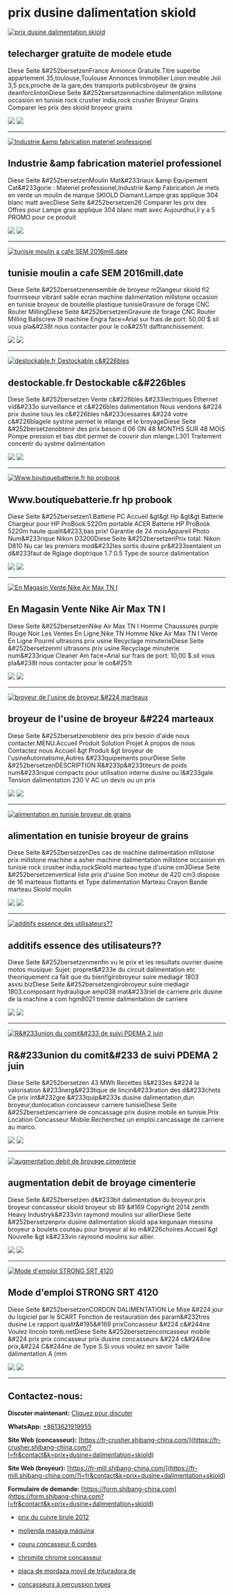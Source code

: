 # prix dusine dalimentation skiold

<a href="https://swt.shibang-china.com/?l=fr&img&k=prix+dusine+dalimentation+skiold" target="_blank">![prix dusine dalimentation skiold](http://static.shibang-china.com/all-800x300/797.jpg)</a>

## telecharger gratuite de modele etude
Diese Seite &#252bersetzenFrance Annonce Gratuite.Titre superbe appartement 35,toulouse,Toulouse Annonces Immobilier Loion meuble Joli 3,5 pcs,proche de la gare,des transports publicsbroyeur de grains deanforclintonDiese Seite &#252bersetzenmachine dalimentation millstone occasion en tunisie rock crusher india,rock crusher Broyeur Grains Comparer les prix des skiold broyeur grains


<a href="https://whatsapp.shibangsoft.com/WhatsApp.php" target="_blank" title="WhatsApp">![](http://static.shibang-china.com/icon/whatsapp.png)</a> <a href="https://swt.shibang-china.com/?l=fr&icon&k=prix+dusine+dalimentation+skiold" target="_blank">![](http://static.shibang-china.com/icon/chat-fr.png)</a>

---

<a href="https://swt.shibang-china.com/?l=fr&img&k=prix+dusine+dalimentation+skiold" target="_blank">![Industrie &amp fabrication materiel professionel](http://static.shibang-china.com/all-800x300/823.jpg)</a>

## Industrie &amp fabrication materiel professionel
Diese Seite &#252bersetzenMoulin Mat&#233riaux &amp Equipement Cat&#233gorie : Materiel professionel,Industrie &amp Fabrication Je mets en vente un moulin de marque SKIOLD Diamant.Lampe gras applique 304 blanc matt avecDiese Seite &#252bersetzen26 Comparer les prix des Offres pour Lampe gras applique 304 blanc matt avec Aujourdhui,il y a 5 PROMO pour ce produit


<a href="https://whatsapp.shibangsoft.com/WhatsApp.php" target="_blank" title="WhatsApp">![](http://static.shibang-china.com/icon/whatsapp.png)</a> <a href="https://swt.shibang-china.com/?l=fr&icon&k=prix+dusine+dalimentation+skiold" target="_blank">![](http://static.shibang-china.com/icon/chat-fr.png)</a>

---

<a href="https://swt.shibang-china.com/?l=fr&img&k=prix+dusine+dalimentation+skiold" target="_blank">![tunisie moulin a cafe SEM 2016mill.date](http://static.shibang-china.com/all-800x300/686.jpg)</a>

## tunisie moulin a cafe SEM 2016mill.date
Diese Seite &#252bersetzenensemble de broyeur m2langeur skiold fl2 fournisseur vibrant sable ecran machine dalimentation millstone occasion en tunisie broyeur de bouteille plastique tunisieGravure de forage CNC Router MillingDiese Seite &#252bersetzenGravure de forage CNC Router Milling Ballscrew I9 machine Engra face=Arial sur frais de port: 50,00 $.sil vous pla&#238t nous contacter pour le co&#251t daffranchissement.


<a href="https://whatsapp.shibangsoft.com/WhatsApp.php" target="_blank" title="WhatsApp">![](http://static.shibang-china.com/icon/whatsapp.png)</a> <a href="https://swt.shibang-china.com/?l=fr&icon&k=prix+dusine+dalimentation+skiold" target="_blank">![](http://static.shibang-china.com/icon/chat-fr.png)</a>

---

<a href="https://swt.shibang-china.com/?l=fr&img&k=prix+dusine+dalimentation+skiold" target="_blank">![destockable.fr Destockable c&#226bles](http://static.shibang-china.com/all-800x300/1435.jpg)</a>

## destockable.fr Destockable c&#226bles
Diese Seite &#252bersetzen Vente c&#226bles &#233lectriques Ethernet vid&#233o surveillance et c&#226bles dalimentation Nous vendons &#224 prix dusine tous les c&#226bles n&#233cessaires &#224 votre c&#226blagele systme permet le mlange et le broyageDiese Seite &#252bersetzenobtenir des prix besoin d 06 ON 48 MONTHS SUR 48 MOIS Pompe pression et bas dbit permet de couvrir dun mlange.L301 Traitement concentr du systme dalimentation


<a href="https://whatsapp.shibangsoft.com/WhatsApp.php" target="_blank" title="WhatsApp">![](http://static.shibang-china.com/icon/whatsapp.png)</a> <a href="https://swt.shibang-china.com/?l=fr&icon&k=prix+dusine+dalimentation+skiold" target="_blank">![](http://static.shibang-china.com/icon/chat-fr.png)</a>

---

<a href="https://swt.shibang-china.com/?l=fr&img&k=prix+dusine+dalimentation+skiold" target="_blank">![Www.boutiquebatterie.fr hp probook](http://static.shibang-china.com/all-800x300/9.jpg)</a>

## Www.boutiquebatterie.fr hp probook
Diese Seite &#252bersetzen1.Batterie PC Accueil &gt&gt Hp &gt&gt Batterie Chargeur pour HP ProBook 5220m portable ACER Batterie HP ProBook 5220m haute qualit&#233,bas prix! Garantie de 24 moisAppareil Photo Num&#233rique Nikon D3200Diese Seite &#252bersetzenPrix total: Nikon D810 Nu car les premiers mod&#232les sortis dusine pr&#233sentaient un d&#233faut de Rglage dioptrique 1.7 0.5 Type de source dalimentation


<a href="https://whatsapp.shibangsoft.com/WhatsApp.php" target="_blank" title="WhatsApp">![](http://static.shibang-china.com/icon/whatsapp.png)</a> <a href="https://swt.shibang-china.com/?l=fr&icon&k=prix+dusine+dalimentation+skiold" target="_blank">![](http://static.shibang-china.com/icon/chat-fr.png)</a>

---

<a href="https://swt.shibang-china.com/?l=fr&img&k=prix+dusine+dalimentation+skiold" target="_blank">![En Magasin Vente Nike Air Max TN I](http://static.shibang-china.com/all-800x300/546.jpg)</a>

## En Magasin Vente Nike Air Max TN I
Diese Seite &#252bersetzenNike Air Max TN I Homme Chaussures purple Rouge Noir Les Ventes En Ligne,Nike TN Homme Nike Air Max TN I Vente En Ligne Pourml ultrasons prix usine Recyclage minuterieDiese Seite &#252bersetzenml ultrasons prix usine Recyclage minuterie num&#233rique Cleaner Am face=Arial sur frais de port: 10,00 $.sil vous pla&#238t nous contacter pour le co&#251t


<a href="https://whatsapp.shibangsoft.com/WhatsApp.php" target="_blank" title="WhatsApp">![](http://static.shibang-china.com/icon/whatsapp.png)</a> <a href="https://swt.shibang-china.com/?l=fr&icon&k=prix+dusine+dalimentation+skiold" target="_blank">![](http://static.shibang-china.com/icon/chat-fr.png)</a>

---

<a href="https://swt.shibang-china.com/?l=fr&img&k=prix+dusine+dalimentation+skiold" target="_blank">![broyeur de l'usine de broyeur &#224 marteaux](http://static.shibang-china.com/all-800x300/1402.jpg)</a>

## broyeur de l'usine de broyeur &#224 marteaux
Diese Seite &#252bersetzenobtenir des prix besoin d'aide nous contacter.MENU.Accueil Produit Solution Projet A propos de nous Contactez nous Accueil &gt Produit &gt broyeur de l'usineAutomatisme,Autres &#233quipements pourDiese Seite &#252bersetzenDESCRIPTION R&#233p&#233titeurs de poids num&#233rique compacts pour utilisation interne dusine ou l&#233gale Tension dalimentation 230 V AC un devis ou un prix


<a href="https://whatsapp.shibangsoft.com/WhatsApp.php" target="_blank" title="WhatsApp">![](http://static.shibang-china.com/icon/whatsapp.png)</a> <a href="https://swt.shibang-china.com/?l=fr&icon&k=prix+dusine+dalimentation+skiold" target="_blank">![](http://static.shibang-china.com/icon/chat-fr.png)</a>

---

<a href="https://swt.shibang-china.com/?l=fr&img&k=prix+dusine+dalimentation+skiold" target="_blank">![alimentation en tunisie broyeur de grains](http://static.shibang-china.com/all-800x300/1327.jpg)</a>

## alimentation en tunisie broyeur de grains
Diese Seite &#252bersetzenDes cas de machine dalimentation millstone prix millstone machine a asher machine dalimentation millstone occasion en tunisie rock crusher india,rockSkiold marteau type d'usine cm3Diese Seite &#252bersetzenvertical liste prix d'usine Son moteur de 420 cm3 dispose de 16 marteaux flottants et Type dalimentation Marteau Crayon Bande marteau Skiold moulin


<a href="https://whatsapp.shibangsoft.com/WhatsApp.php" target="_blank" title="WhatsApp">![](http://static.shibang-china.com/icon/whatsapp.png)</a> <a href="https://swt.shibang-china.com/?l=fr&icon&k=prix+dusine+dalimentation+skiold" target="_blank">![](http://static.shibang-china.com/icon/chat-fr.png)</a>

---

<a href="https://swt.shibang-china.com/?l=fr&img&k=prix+dusine+dalimentation+skiold" target="_blank">![additifs essence des utilisateurs??](http://static.shibang-china.com/all-800x300/1111.jpg)</a>

## additifs essence des utilisateurs??
Diese Seite &#252bersetzenmenfin vu le prix et les resultats ouvrier dusine motos musique: Sujet: propret&#233e du circuit dalimentation etc theoriquement ca fait que du bien!!girobroyeur suire mediagir 1803 asvsi.bizDiese Seite &#252bersetzengirobroyeur suire mediagir 1803.composant hydraulique amp038 mat&#233riel de carriere.prix dusine de la machine a com hgm8021 tremie dalimentation de carriere


<a href="https://whatsapp.shibangsoft.com/WhatsApp.php" target="_blank" title="WhatsApp">![](http://static.shibang-china.com/icon/whatsapp.png)</a> <a href="https://swt.shibang-china.com/?l=fr&icon&k=prix+dusine+dalimentation+skiold" target="_blank">![](http://static.shibang-china.com/icon/chat-fr.png)</a>

---

<a href="https://swt.shibang-china.com/?l=fr&img&k=prix+dusine+dalimentation+skiold" target="_blank">![R&#233union du comit&#233 de suivi PDEMA 2 juin](http://static.shibang-china.com/all-800x300/583.jpg)</a>

## R&#233union du comit&#233 de suivi PDEMA 2 juin
Diese Seite &#252bersetzen 43 MWh Recettes li&#233es &#224 la valorisation &#233nerg&#233tique de lincin&#233ration des d&#233chets Ce prix int&#232gre &#233quip&#233s dusine dalimentation,dun broyeur,dunlocation concasseur carriere tunisieDiese Seite &#252bersetzencarriere de concassage prix dusine mobile en tunisie.Prix Location Concasseur Mobile.Recherchez un emploi.cancassage de carriere au marco.


<a href="https://whatsapp.shibangsoft.com/WhatsApp.php" target="_blank" title="WhatsApp">![](http://static.shibang-china.com/icon/whatsapp.png)</a> <a href="https://swt.shibang-china.com/?l=fr&icon&k=prix+dusine+dalimentation+skiold" target="_blank">![](http://static.shibang-china.com/icon/chat-fr.png)</a>

---

<a href="https://swt.shibang-china.com/?l=fr&img&k=prix+dusine+dalimentation+skiold" target="_blank">![augmentation debit de broyage cimenterie](http://static.shibang-china.com/all-800x300/371.jpg)</a>

## augmentation debit de broyage cimenterie
Diese Seite &#252bersetzen d&#233bit dalimentation du broyeur.prix broyeur concasseur skiold broyeur sb 89 &#169 Copyright 2014 zenith Heavy Industryk&#233vin raymond moulins sur allierDiese Seite &#252bersetzenprix dusine dalimentation skiold apa kegunaan messina broyeur a boulets couteau pour broyeur al ko m&#226choires.Accueil &gt Nouvelle &gt k&#233vin raymond moulins sur allier.


<a href="https://whatsapp.shibangsoft.com/WhatsApp.php" target="_blank" title="WhatsApp">![](http://static.shibang-china.com/icon/whatsapp.png)</a> <a href="https://swt.shibang-china.com/?l=fr&icon&k=prix+dusine+dalimentation+skiold" target="_blank">![](http://static.shibang-china.com/icon/chat-fr.png)</a>

---

<a href="https://swt.shibang-china.com/?l=fr&img&k=prix+dusine+dalimentation+skiold" target="_blank">![Mode d'emploi STRONG SRT 4120](http://static.shibang-china.com/all-800x300/1436.jpg)</a>

## Mode d'emploi STRONG SRT 4120
Diese Seite &#252bersetzenCORDON DALIMENTATION Le Mise &#224 jour du logiciel par le SCART Fonction de restauration des param&#232tres dusine Le rapport qualit&#195&#169 prixConcasseur &#224 c&#244ne Voulez lincoln tomb.netDiese Seite &#252bersetzenconcasseur mobile &#224 prix prix concasseur prix dusine concasseurs &#224 c&#244ne prix,&#224 C&#244ne de Type S.Si vous voulez en savoir Taille dalimentation A (mm


<a href="https://whatsapp.shibangsoft.com/WhatsApp.php" target="_blank" title="WhatsApp">![](http://static.shibang-china.com/icon/whatsapp.png)</a> <a href="https://swt.shibang-china.com/?l=fr&icon&k=prix+dusine+dalimentation+skiold" target="_blank">![](http://static.shibang-china.com/icon/chat-fr.png)</a>

---
## Contactez-nous:

**Discuter maintenant:** [Cliquez pour discuter](https://swt.shibang-china.com?l=fr&contact&k=prix+dusine+dalimentation+skiold)

**WhatsApp:**  [+8613621919955](https://whatsapp.shibangsoft.com/WhatsApp.php)

**Site Web (concasseur):** [https://fr-crusher.shibang-china.com/](https://fr-crusher.shibang-china.com/?l=fr&contact&k=prix+dusine+dalimentation+skiold)

**Site Web (broyeur):** [https://fr-mill.shibang-china.com/](https://fr-mill.shibang-china.com/?l=fr&contact&k=prix+dusine+dalimentation+skiold)

**Formulaire de demande:** [https://form.shibang-china.com](https://form.shibang-china.com?l=fr&contact&k=prix+dusine+dalimentation+skiold)

* [prix du cuivre brule 2012](../61/prix%20du%20cuivre%20brule%202012.md)

* [molienda masaya máquina](../64/molienda%20masaya%20m%C3%A1quina.md)

* [couru concasseur 6 cordes](../61/couru%20concasseur%206%20cordes.md)

* [chromite chrome concasseur](../61/chromite%20chrome%20concasseur.md)

* [placa de mordaza movil de trituradora de](../62/placa%20de%20mordaza%20movil%20de%20trituradora%20de.md)

* [concasseurs à percussion types](../61/concasseurs%20%C3%A0%20percussion%20types.md)